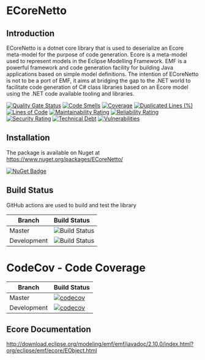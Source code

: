 # ECoreNetto

## Introduction

ECoreNetto is a dotnet core library that is used to deserialize an Ecore meta-model for the purpose of code generation. Ecore is a meta-model used to represent models in the Eclipse Modelling Framework. EMF is a powerful framework and code generation facility for building Java applications based on simple model definitions. The intention of ECoreNetto is not to be a port of EMF, it aims at bridging the gap to the .NET world to facilitate code generation of C# class libraries based on an Ecore model using the .NET code available tooling and libraries.

[![Quality Gate Status](https://sonarcloud.io/api/project_badges/measure?project=RHEAGROUP_EcoreNetto&metric=alert_status)](https://sonarcloud.io/summary/new_code?id=RHEAGROUP_EcoreNetto)
[![Code Smells](https://sonarcloud.io/api/project_badges/measure?project=RHEAGROUP_EcoreNetto&metric=code_smells)](https://sonarcloud.io/summary/new_code?id=RHEAGROUP_EcoreNetto)
[![Coverage](https://sonarcloud.io/api/project_badges/measure?project=RHEAGROUP_EcoreNetto&metric=coverage)](https://sonarcloud.io/summary/new_code?id=RHEAGROUP_EcoreNetto)
[![Duplicated Lines (%)](https://sonarcloud.io/api/project_badges/measure?project=RHEAGROUP_EcoreNetto&metric=duplicated_lines_density)](https://sonarcloud.io/summary/new_code?id=RHEAGROUP_EcoreNetto)
[![Lines of Code](https://sonarcloud.io/api/project_badges/measure?project=RHEAGROUP_EcoreNetto&metric=ncloc)](https://sonarcloud.io/summary/new_code?id=RHEAGROUP_EcoreNetto)
[![Maintainability Rating](https://sonarcloud.io/api/project_badges/measure?project=RHEAGROUP_EcoreNetto&metric=sqale_rating)](https://sonarcloud.io/summary/new_code?id=RHEAGROUP_EcoreNetto)
[![Reliability Rating](https://sonarcloud.io/api/project_badges/measure?project=RHEAGROUP_EcoreNetto&metric=reliability_rating)](https://sonarcloud.io/summary/new_code?id=RHEAGROUP_EcoreNetto)
[![Security Rating](https://sonarcloud.io/api/project_badges/measure?project=RHEAGROUP_EcoreNetto&metric=security_rating)](https://sonarcloud.io/summary/new_code?id=RHEAGROUP_EcoreNetto)
[![Technical Debt](https://sonarcloud.io/api/project_badges/measure?project=RHEAGROUP_EcoreNetto&metric=sqale_index)](https://sonarcloud.io/summary/new_code?id=RHEAGROUP_EcoreNetto)
[![Vulnerabilities](https://sonarcloud.io/api/project_badges/measure?project=RHEAGROUP_EcoreNetto&metric=vulnerabilities)](https://sonarcloud.io/summary/new_code?id=RHEAGROUP_EcoreNetto)

## Installation

The package is available on Nuget at https://www.nuget.org/packages/ECoreNetto/

[![NuGet Badge](https://buildstats.info/nuget/ECoreNetto)](https://buildstats.info/nuget/ECoreNetto)

## Build Status

GitHub actions are used to build and test the library

Branch | Build Status
------- | :------------
Master | ![Build Status](https://github.com/RHEAGROUP/EcoreNetto/actions/workflows/CodeQuality.yml/badge.svg?branch=master)
Development | ![Build Status](https://github.com/RHEAGROUP/EcoreNetto/actions/workflows/CodeQuality.yml/badge.svg?branch=development)

# CodeCov - Code Coverage

Branch      | Build Status
----------- | ------------
Master      | [![codecov](https://codecov.io/gh/RHEAGROUP/EcoreNetto/branch/master/graph/badge.svg?token=2kfZrIOUtI)](https://codecov.io/gh/RHEAGROUP/EcoreNetto)
Development | [![codecov](https://codecov.io/gh/RHEAGROUP/EcoreNetto/branch/development/graph/badge.svg?token=2kfZrIOUtI)](https://codecov.io/gh/RHEAGROUP/EcoreNetto)

## Ecore Documentation

http://download.eclipse.org/modeling/emf/emf/javadoc/2.10.0/index.html?org/eclipse/emf/ecore/EObject.html